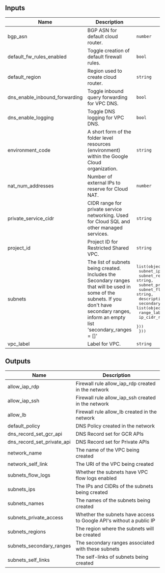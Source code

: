 <!-- BEGINNING OF PRE-COMMIT-TERRAFORM DOCS HOOK -->
## Inputs

| Name | Description | Type | Default | Required |
|------|-------------|------|---------|:--------:|
| bgp\_asn | BGP ASN for default cloud router. | `number` | n/a | yes |
| default\_fw\_rules\_enabled | Toggle creation of default firewall rules. | `bool` | `true` | no |
| default\_region | Region used to create cloud router. | `string` | n/a | yes |
| dns\_enable\_inbound\_forwarding | Toggle inbound query forwarding for VPC DNS. | `bool` | `true` | no |
| dns\_enable\_logging | Toggle DNS logging for VPC DNS. | `bool` | `true` | no |
| environment\_code | A short form of the folder level resources (environment) within the Google Cloud organization. | `string` | n/a | yes |
| nat\_num\_addresses | Number of external IPs to reserve for Cloud NAT. | `number` | `2` | no |
| private\_service\_cidr | CIDR range for private service networking. Used for Cloud SQL and other managed services. | `string` | n/a | yes |
| project\_id | Project ID for Restricted Shared VPC. | `string` | n/a | yes |
| subnets | The list of subnets being created. Includes the Secondary ranges that will be used in some of the subnets. If you don't have secondary ranges, inform an empty list 'secondary\_ranges = []' | <pre>list(object({<br>    subnet_ip             = string,<br>    subnet_region         = string,<br>    subnet_private_access = string,<br>    subnet_flow_logs      = string,<br>    description           = string,<br>    secondary_ranges = list(object({<br>      range_label   = string,<br>      ip_cidr_range = string<br>    }))<br>  }))</pre> | `[]` | no |
| vpc\_label | Label for VPC. | `string` | n/a | yes |

## Outputs

| Name | Description |
|------|-------------|
| allow\_iap\_rdp | Firewall rule allow\_iap\_rdp created in the network |
| allow\_iap\_ssh | Firewall rule allow\_iap\_ssh created in the network |
| allow\_lb | Firewall rule allow\_lb created in the network |
| default\_policy | DNS Policy created in the network |
| dns\_record\_set\_gcr\_api | DNS Record set for GCR APIs |
| dns\_record\_set\_private\_api | DNS Record set for Private APIs |
| network\_name | The name of the VPC being created |
| network\_self\_link | The URI of the VPC being created |
| subnets\_flow\_logs | Whether the subnets have VPC flow logs enabled |
| subnets\_ips | The IPs and CIDRs of the subnets being created |
| subnets\_names | The names of the subnets being created |
| subnets\_private\_access | Whether the subnets have access to Google API's without a public IP |
| subnets\_regions | The region where the subnets will be created |
| subnets\_secondary\_ranges | The secondary ranges associated with these subnets |
| subnets\_self\_links | The self-links of subnets being created |

<!-- END OF PRE-COMMIT-TERRAFORM DOCS HOOK -->
